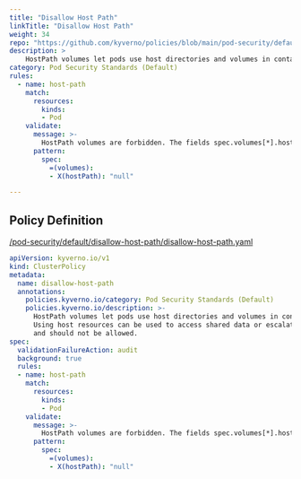 ```yaml
---
title: "Disallow Host Path"
linkTitle: "Disallow Host Path"
weight: 34
repo: "https://github.com/kyverno/policies/blob/main/pod-security/default/disallow-host-path/disallow-host-path.yaml"
description: >
    HostPath volumes let pods use host directories and volumes in containers. Using host resources can be used to access shared data or escalate privileges and should not be allowed.
category: Pod Security Standards (Default)
rules:
  - name: host-path
    match:
      resources:
        kinds:
        - Pod
    validate:
      message: >-
        HostPath volumes are forbidden. The fields spec.volumes[*].hostPath must not be set.
      pattern:
        spec:
          =(volumes):
          - X(hostPath): "null"

---
```


## Policy Definition
<a href="https://github.com/kyverno/policies/raw/main//pod-security/default/disallow-host-path/disallow-host-path.yaml" target="-blank">/pod-security/default/disallow-host-path/disallow-host-path.yaml</a>

```yaml
apiVersion: kyverno.io/v1
kind: ClusterPolicy
metadata:
  name: disallow-host-path
  annotations:
    policies.kyverno.io/category: Pod Security Standards (Default)
    policies.kyverno.io/description: >-
      HostPath volumes let pods use host directories and volumes in containers.
      Using host resources can be used to access shared data or escalate privileges
      and should not be allowed.
spec:
  validationFailureAction: audit
  background: true
  rules:
  - name: host-path
    match:
      resources:
        kinds:
        - Pod
    validate:
      message: >-
        HostPath volumes are forbidden. The fields spec.volumes[*].hostPath must not be set.
      pattern:
        spec:
          =(volumes):
          - X(hostPath): "null"

```
